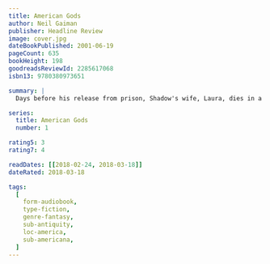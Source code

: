 ```yaml
---
title: American Gods
author: Neil Gaiman
publisher: Headline Review
image: cover.jpg
dateBookPublished: 2001-06-19
pageCount: 635
bookHeight: 198
goodreadsReviewId: 2285617068
isbn13: 9780380973651

summary: |
  Days before his release from prison, Shadow's wife, Laura, dies in a mysterious car crash. Numbly, he makes his way back home. On the plane, he encounters the enigmatic Mr Wednesday, who claims to be a refugee from a distant war, a former god and the king of America. Together they embark on a profoundly strange journey across the heart of the USA, whilst all around them a storm of preternatural and epic proportions threatens to break.

series:
  title: American Gods
  number: 1

rating5: 3
rating7: 4

readDates: [[2018-02-24, 2018-03-18]]
dateRated: 2018-03-18

tags:
  [
    form-audiobook,
    type-fiction,
    genre-fantasy,
    sub-antiquity,
    loc-america,
    sub-americana,
  ]
---
```

